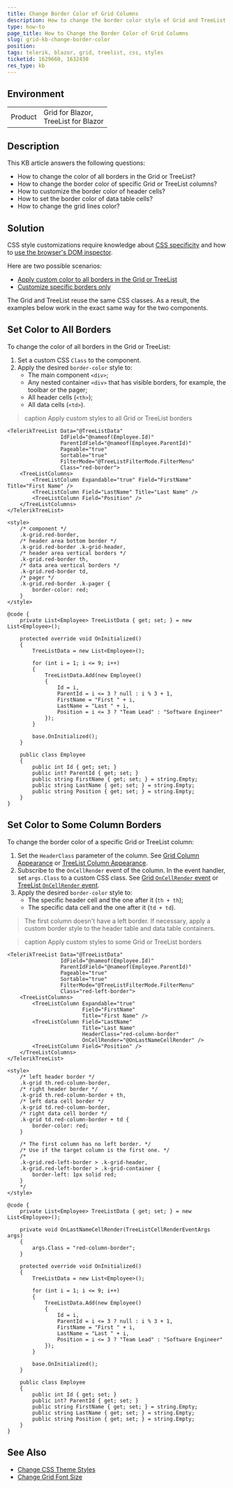 ```yaml
---
title: Change Border Color of Grid Columns
description: How to change the border color style of Grid and TreeList columns. How to change the color of all borders in the Grid and TreeList.
type: how-to
page_title: How to Change the Border Color of Grid Columns
slug: grid-kb-change-border-color
position: 
tags: telerik, blazor, grid, treelist, css, styles
ticketid: 1629660, 1632430
res_type: kb
---
```


## Environment

<table>
    <tbody>
        <tr>
            <td>Product</td>
            <td>Grid for Blazor, <br /> TreeList for Blazor</td>
        </tr>
    </tbody>
</table>

## Description

This KB article answers the following questions:

* How to change the color of all borders in the Grid or TreeList?
* How to change the border color of specific Grid or TreeList columns?
* How to customize the border color of header cells?
* How to set the border color of data table cells?
* How to change the grid lines color?

## Solution

CSS style customizations require knowledge about [CSS specificity](slug:themes-override#css-knowledge) and how to [use the browser's DOM inspector](slug:themes-override#tools).

Here are two possible scenarios:

* [Apply custom color to all borders in the Grid or TreeList](#set-color-to-all-borders)
* [Customize specific borders only](#set-color-to-some-column-borders)

The Grid and TreeList reuse the same CSS classes. As a result, the examples below work in the exact same way for the two components.

## Set Color to All Borders

To change the color of all borders in the Grid or TreeList:

1. Set a custom CSS `Class` to the component.
1. Apply the desired `border-color` style to:
    * The main component `<div>`;
    * Any nested container `<div>` that has visible borders, for example, the toolbar or the pager;
    * All header cells (`<th>`);
    * All data cells (`<td>`).

>caption Apply custom styles to all Grid or TreeList borders

````RAZOR
<TelerikTreeList Data="@TreeListData"
                 IdField="@nameof(Employee.Id)"
                 ParentIdField="@nameof(Employee.ParentId)"
                 Pageable="true"
                 Sortable="true"
                 FilterMode="@TreeListFilterMode.FilterMenu"
                 Class="red-border">
    <TreeListColumns>
        <TreeListColumn Expandable="true" Field="FirstName" Title="First Name" />
        <TreeListColumn Field="LastName" Title="Last Name" />
        <TreeListColumn Field="Position" />
    </TreeListColumns>
</TelerikTreeList>

<style>
    /* component */
    .k-grid.red-border,
    /* header area bottom border */
    .k-grid.red-border .k-grid-header,
    /* header area vertical borders */
    .k-grid.red-border th,
    /* data area vertical borders */
    .k-grid.red-border td,
    /* pager */
    .k-grid.red-border .k-pager {
        border-color: red;
    }
</style>

@code {
    private List<Employee> TreeListData { get; set; } = new List<Employee>();

    protected override void OnInitialized()
    {
        TreeListData = new List<Employee>();

        for (int i = 1; i <= 9; i++)
        {
            TreeListData.Add(new Employee()
            {
                Id = i,
                ParentId = i <= 3 ? null : i % 3 + 1,
                FirstName = "First " + i,
                LastName = "Last " + i,
                Position = i <= 3 ? "Team Lead" : "Software Engineer"
            });
        }

        base.OnInitialized();
    }

    public class Employee
    {
        public int Id { get; set; }
        public int? ParentId { get; set; }
        public string FirstName { get; set; } = string.Empty;
        public string LastName { get; set; } = string.Empty;
        public string Position { get; set; } = string.Empty;
    }
}
````

## Set Color to Some Column Borders

To change the border color of a specific Grid or TreeList column:

1. Set the `HeaderClass` parameter of the column. See [Grid Column Appearance](slug:components/grid/columns/bound#appearance) or [TreeList Column Appearance](slug:treelist-columns-bound#appearance).
1. Subscribe to the `OnCellRender` event of the column. In the event handler, set `args.Class` to a custom CSS class. See [Grid `OnCellRender` event](slug:grid-column-events) or [TreeList `OnCellRender` event](slug:treelist-column-events).
1. Apply the desired `border-color` style to:
    * The specific header cell and the one after it (`th + th`);
    * The specific data cell and the one after it (`td + td`).

> The first column doesn't have a left border. If necessary, apply a custom border style to the header table and data table containers.

>caption Apply custom styles to some Grid or TreeList borders

````RAZOR
<TelerikTreeList Data="@TreeListData"
                 IdField="@nameof(Employee.Id)"
                 ParentIdField="@nameof(Employee.ParentId)"
                 Pageable="true"
                 Sortable="true"
                 FilterMode="@TreeListFilterMode.FilterMenu"
                 Class="red-left-border">
    <TreeListColumns>
        <TreeListColumn Expandable="true"
                        Field="FirstName"
                        Title="First Name" />
        <TreeListColumn Field="LastName"
                        Title="Last Name"
                        HeaderClass="red-column-border"
                        OnCellRender="@OnLastNameCellRender" />
        <TreeListColumn Field="Position" />
    </TreeListColumns>
</TelerikTreeList>

<style>
    /* left header border */
    .k-grid th.red-column-border,
    /* right header border */
    .k-grid th.red-column-border + th,
    /* left data cell border */
    .k-grid td.red-column-border,
    /* right data cell border */
    .k-grid td.red-column-border + td {
        border-color: red;
    }

    /* The first column has no left border. */
    /* Use if the target column is the first one. */
    /*
    .k-grid.red-left-border > .k-grid-header,
    .k-grid.red-left-border > .k-grid-container {
        border-left: 1px solid red;
    }
    */
</style>

@code {
    private List<Employee> TreeListData { get; set; } = new List<Employee>();

    private void OnLastNameCellRender(TreeListCellRenderEventArgs args)
    {
        args.Class = "red-column-border";
    }

    protected override void OnInitialized()
    {
        TreeListData = new List<Employee>();

        for (int i = 1; i <= 9; i++)
        {
            TreeListData.Add(new Employee()
            {
                Id = i,
                ParentId = i <= 3 ? null : i % 3 + 1,
                FirstName = "First " + i,
                LastName = "Last " + i,
                Position = i <= 3 ? "Team Lead" : "Software Engineer"
            });
        }

        base.OnInitialized();
    }

    public class Employee
    {
        public int Id { get; set; }
        public int? ParentId { get; set; }
        public string FirstName { get; set; } = string.Empty;
        public string LastName { get; set; } = string.Empty;
        public string Position { get; set; } = string.Empty;
    }
}
````

## See Also

* [Change CSS Theme Styles](slug:themes-override)
* [Change Grid Font Size](slug:grid-kb-change-font-size)
